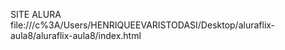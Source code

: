 SITE ALURA file:///c%3A/Users/HENRIQUEEVARISTODASI/Desktop/aluraflix-aula8/aluraflix-aula8/index.html
